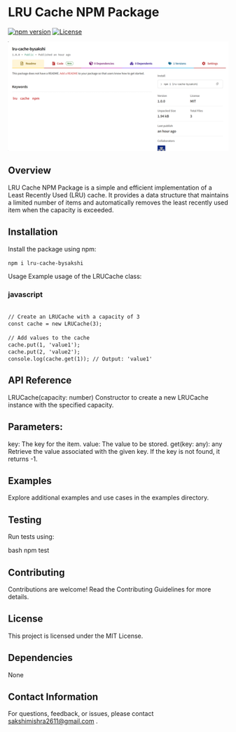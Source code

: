 # LRU Cache NPM Package

[![npm version](https://img.shields.io/npm/v/lru-cache-bysakshi)](https://www.npmjs.com/package/lru-cache-bysakshi)
[![License](https://img.shields.io/badge/license-MIT-blue.svg)](https://github.com/your-username/lru-cache-bysakshi/blob/main/LICENSE)

<img src="https://github.com/sam2611/lru-cache-npm-package/blob/main/Screenshot%202024-01-06%20140156.png"/>


## Overview

LRU Cache NPM Package is a simple and efficient implementation of a Least Recently Used (LRU) cache. It provides a data structure that maintains a limited number of items and automatically removes the least recently used item when the capacity is exceeded.

## Installation

Install the package using npm:

`npm i lru-cache-bysakshi`

Usage
Example usage of the LRUCache class:

### javascript

```const { LRUCache } = require('lru-cache-npm-package');

// Create an LRUCache with a capacity of 3
const cache = new LRUCache(3);

// Add values to the cache
cache.put(1, 'value1');
cache.put(2, 'value2');
console.log(cache.get(1)); // Output: 'value1'
```


## API Reference
LRUCache(capacity: number)
Constructor to create a new LRUCache instance with the specified capacity.

## Parameters:

key: The key for the item.
value: The value to be stored.
get(key: any): any
Retrieve the value associated with the given key. If the key is not found, it returns -1.

## Examples
Explore additional examples and use cases in the examples directory.

## Testing
Run tests using:

bash
npm test

## Contributing
Contributions are welcome! Read the Contributing Guidelines for more details.

## License
This project is licensed under the MIT License.

## Dependencies
None

## Contact Information
For questions, feedback, or issues, please contact sakshimishra2611@gmail.com .
